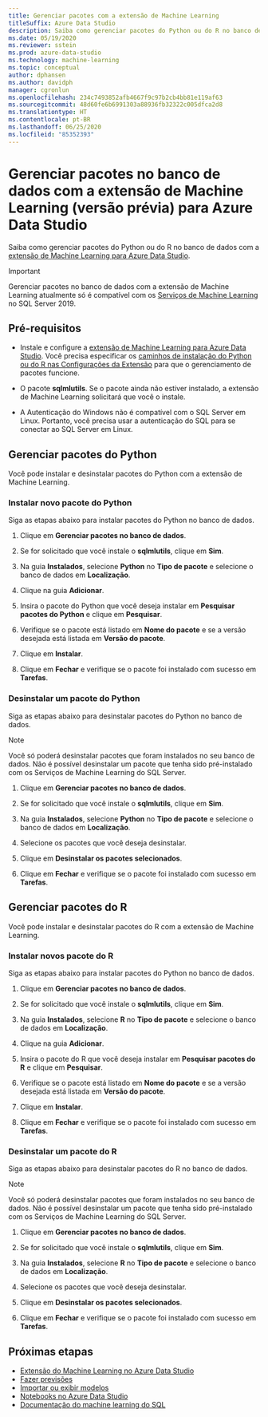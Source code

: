 ```yaml
---
title: Gerenciar pacotes com a extensão de Machine Learning
titleSuffix: Azure Data Studio
description: Saiba como gerenciar pacotes do Python ou do R no banco de dados com a extensão de Machine Learning para Azure Data Studio.
ms.date: 05/19/2020
ms.reviewer: sstein
ms.prod: azure-data-studio
ms.technology: machine-learning
ms.topic: conceptual
author: dphansen
ms.author: davidph
manager: cgronlun
ms.openlocfilehash: 234c7493852afb4667f9c97b2cb4bb81e119af63
ms.sourcegitcommit: 48d60fe6b6991303a88936fb32322c005dfca2d8
ms.translationtype: HT
ms.contentlocale: pt-BR
ms.lasthandoff: 06/25/2020
ms.locfileid: "85352393"
---
```

# <a name="manage-packages-in-database-with-machine-learning-extension-preview-for-azure-data-studio"></a>Gerenciar pacotes no banco de dados com a extensão de Machine Learning (versão prévia) para Azure Data Studio

Saiba como gerenciar pacotes do Python ou do R no banco de dados com a [extensão de Machine Learning para Azure Data Studio](machine-learning-extension.md).

> [!IMPORTANT]
> Gerenciar pacotes no banco de dados com a extensão de Machine Learning atualmente só é compatível com os [Serviços de Machine Learning](../machine-learning/sql-server-machine-learning-services.md) no SQL Server 2019.

## <a name="prerequisites"></a>Pré-requisitos

- Instale e configure a [extensão de Machine Learning para Azure Data Studio](machine-learning-extension.md). Você precisa especificar os [caminhos de instalação do Python ou do R nas Configurações da Extensão](machine-learning-extension.md#settings) para que o gerenciamento de pacotes funcione.

- O pacote **sqlmlutils**. Se o pacote ainda não estiver instalado, a extensão de Machine Learning solicitará que você o instale.

- A Autenticação do Windows não é compatível com o SQL Server em Linux. Portanto, você precisa usar a autenticação do SQL para se conectar ao SQL Server em Linux.

## <a name="manage-python-packages"></a>Gerenciar pacotes do Python

Você pode instalar e desinstalar pacotes do Python com a extensão de Machine Learning.

### <a name="install-new-python-package"></a>Instalar novo pacote do Python

Siga as etapas abaixo para instalar pacotes do Python no banco de dados.

1. Clique em **Gerenciar pacotes no banco de dados**.

1. Se for solicitado que você instale o **sqlmlutils**, clique em **Sim**.

1. Na guia **Instalados**, selecione **Python** no **Tipo de pacote** e selecione o banco de dados em **Localização**.

1. Clique na guia **Adicionar**.

1. Insira o pacote do Python que você deseja instalar em **Pesquisar pacotes do Python** e clique em **Pesquisar**.

1. Verifique se o pacote está listado em **Nome do pacote** e se a versão desejada está listada em **Versão do pacote**.

1. Clique em **Instalar**.

1. Clique em **Fechar** e verifique se o pacote foi instalado com sucesso em **Tarefas**.

### <a name="uninstall-a-python-package"></a>Desinstalar um pacote do Python

Siga as etapas abaixo para desinstalar pacotes do Python no banco de dados.

> [!NOTE]
> Você só poderá desinstalar pacotes que foram instalados no seu banco de dados. Não é possível desinstalar um pacote que tenha sido pré-instalado com os Serviços de Machine Learning do SQL Server.

1. Clique em **Gerenciar pacotes no banco de dados**.

1. Se for solicitado que você instale o **sqlmlutils**, clique em **Sim**.

1. Na guia **Instalados**, selecione **Python** no **Tipo de pacote** e selecione o banco de dados em **Localização**.

1. Selecione os pacotes que você deseja desinstalar.

1. Clique em **Desinstalar os pacotes selecionados**.

1. Clique em **Fechar** e verifique se o pacote foi instalado com sucesso em **Tarefas**.

## <a name="manage-r-packages"></a>Gerenciar pacotes do R

Você pode instalar e desinstalar pacotes do R com a extensão de Machine Learning.

### <a name="install-new-r-package"></a>Instalar novos pacote do R

Siga as etapas abaixo para instalar pacotes do Python no banco de dados.

1. Clique em **Gerenciar pacotes no banco de dados**.

1. Se for solicitado que você instale o **sqlmlutils**, clique em **Sim**.

1. Na guia **Instalados**, selecione **R** no **Tipo de pacote** e selecione o banco de dados em **Localização**.

1. Clique na guia **Adicionar**.

1. Insira o pacote do R que você deseja instalar em **Pesquisar pacotes do R** e clique em **Pesquisar**.

1. Verifique se o pacote está listado em **Nome do pacote** e se a versão desejada está listada em **Versão do pacote**.

1. Clique em **Instalar**.

1. Clique em **Fechar** e verifique se o pacote foi instalado com sucesso em **Tarefas**.

### <a name="uninstall-an-r-package"></a>Desinstalar um pacote do R

Siga as etapas abaixo para desinstalar pacotes do R no banco de dados.

> [!NOTE]
> Você só poderá desinstalar pacotes que foram instalados no seu banco de dados. Não é possível desinstalar um pacote que tenha sido pré-instalado com os Serviços de Machine Learning do SQL Server.

1. Clique em **Gerenciar pacotes no banco de dados**.

1. Se for solicitado que você instale o **sqlmlutils**, clique em **Sim**.

1. Na guia **Instalados**, selecione **R** no **Tipo de pacote** e selecione o banco de dados em **Localização**.

1. Selecione os pacotes que você deseja desinstalar.

1. Clique em **Desinstalar os pacotes selecionados**.

1. Clique em **Fechar** e verifique se o pacote foi instalado com sucesso em **Tarefas**.

## <a name="next-steps"></a>Próximas etapas

- [Extensão do Machine Learning no Azure Data Studio](machine-learning-extension.md)
- [Fazer previsões](machine-learning-extension-predictions.md)
- [Importar ou exibir modelos](machine-learning-extension-import-view-models.md)
- [Notebooks no Azure Data Studio](notebooks-guidance.md)
- [Documentação do machine learning do SQL](../machine-learning/index.yml)
